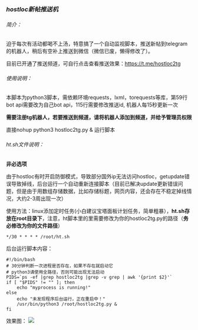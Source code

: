### ***hostloc新帖推送机***

###### 简介：

迫于每次有活动都喝不上汤，特意搞了一个自动监视脚本，推送新帖到telegram的机器人，稍后有空补上推送到微信（微信已废，懒得修改了）。

目前已开通了推送频道，可自行点击查看推送效果：https://t.me/hostloc2tg

###### 使用说明：

本脚本为python3脚本，需依赖环境requests，lxml，torequests等库，第59行bot api需要改为自己bot api，115行需要修改推送id, 机器人每15秒更新一次

**需要注册tg机器人，若要推送到频道，请将机器人添加到频道，并给予管理员权限**

直接nohup python3 hostloc2tg.py & 运行脚本

###### ht.sh文件说明：

**非必选项**

由于hostloc有时开启防御模式，导致部分国外ip无法访问hostloc，getupdate错误导致掉线，后台运行一个自动重新连接脚本（目前已解决update更新错误问题，但是由于用数组存储数据，比如存储标题，网页内容，还会存在不稳定掉线情况，大约2-3周出现一次）

使用方法：linux添加定时任务(小白建议宝塔面板计划任务，简单粗暴），**ht.sh存放在root目录下**，注意，ht脚本里的里需要修改为你的hostloc2tg.py的路径（**务必修改为你的文件路径**）

~~~
*/30 * * * * /root/ht.sh
~~~
后台运行脚本内容：

~~~
#!/bin/bash
# 30分钟判断一次进程是否存在，如果不存在就启动它
# python3请使用全路径，否则可能出现无法启动
PIDS=`ps -ef |grep hostloc2tg |grep -v grep | awk '{print $2}'`
if [ "$PIDS" != "" ]; then
	echo "myprocess is running!"
else
	echo "未发现程序后台运行，正在重启中！"
	/usr/bin/python3 /root/hostloc2tg.py &
fi
~~~

效果图：
![](https://s1.ax1x.com/2020/06/23/NNCgxS.jpg)


